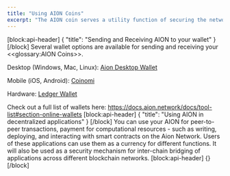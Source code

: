```yaml
---
title: "Using AION Coins"
excerpt: "The AION coin serves a utility function of securing the network and cross-chain bridges. This article is a good starting place to understand what you can do with it."
---
```

[block:api-header]
{
  "title": "Sending and Receiving AION to your wallet"
}
[/block]
Several wallet options are available for sending and receiving your <<glossary:AION Coins>>.

Desktop (Windows, Mac, Linux): <a href="https://docs.aion.network/docs/install-the-aion-desktop-wallet" target="_blank">Aion Desktop Wallet</a> 

Mobile (iOS, Android): <a href="https://coinomi.com" target="_blank">Coinomi</a> 

Hardware: <a href="https://docs.aion.network/docs/ledger-hardware-wallet-guide" target="_blank">Ledger Wallet</a>

Check out a full list of wallets here: https://docs.aion.network/docs/tool-list#section-online-wallets
[block:api-header]
{
  "title": "Using AION in decentralized applications"
}
[/block]
You can use your AION for peer-to-peer transactions, payment for computational resources - such as writing, deploying, and interacting with smart contracts on the Aion Network. Users of these applications can use them as a currency for different functions. It will also be used as a security mechanism for inter-chain bridging of applications across different blockchain networks.
[block:api-header]
{}
[/block]